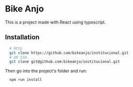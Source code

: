 # Bike Anjo

This is a project made with React using typescript.

## Installation

```bash
  # Http
  git clone https://github.com/bikeanjo/institucional.git
  # OR SSH
  git clone git@github.com:bikeanjo/institucional.git
```

Then go into the project's folder and run:

```bash
  npm run install
```

